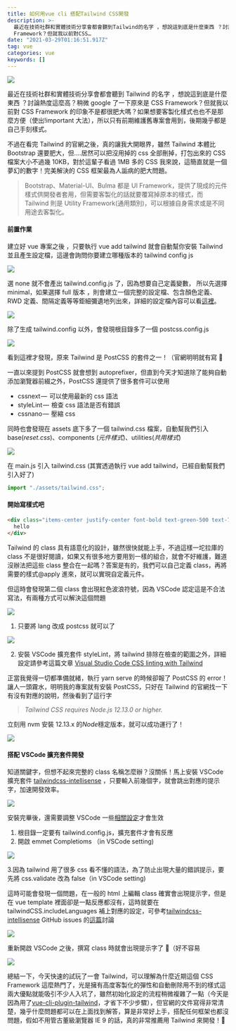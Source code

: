 ```yaml
---
title: 如何用vue cli 搭配Tailwind CSS開發
description: >-
  最近在技術社群和實體技術分享會都會聽到Tailwind的名字 ，想說這到底是什麼東西 ？討論熱度這麼高？稍微google了一下原來是CSS
  Framework？但就我以前對CSS…
date: "2021-03-29T01:16:51.917Z"
tag: vue
categories: vue
keywords: []
---
```


![](/img/1__be__1YYiD8cGVJZu81iP7QQ.jpeg)

最近在技術社群和實體技術分享會都會聽到 Tailwind 的名字 ，想說這到底是什麼東西 ？討論熱度這麼高？稍微 google 了一下原來是 CSS Framework？但就我以前對 CSS Framework 的印象不是都很肥大嗎？如果想要客製化樣式也也不是那麼方便（使出!important 大法），所以只有前期維護舊專案會用到，後期幾乎都是自己手刻樣式。

不過在看完 Tailwind 的官網之後，真的讓我大開眼界，雖然 Tailwind 本體比 Bootstrap 還要肥大，但….居然可以把沒用掉的 css 全部刪掉，打包出來的 CSS 檔案大小不過幾 10KB，對於這輩子看過 1MB 多的 CSS 我來說，這簡直就是一個夢幻的數字！完美解決的 CSS 框架最為人詬病的肥大問題。

> Bootstrap、Material-UI、Bulma 都是 UI Framework，提供了現成的元件樣式供開發者套用，但需要客製化的話就要覆寫掉原本的樣式，而 Tailwind 則是 Utility Framework(通用類別)，可以根據自身需求或是不同用途去客製化。

#### 前置作業

建立好 vue 專案之後 ，只要執行 vue add tailwind 就會自動幫你安裝 Tailwind 並且產生設定檔，這邊會詢問你要建立哪種版本的 tailwind config js

![](/img/1__kk32aFZel1mcZpHQ19181Q.png)

選 none 就不會產出 tailwind.config.js 了，因為想要自己定義變數， 所以先選擇 minimal，如果選擇 full 版本 ，則會建立一個完整的設定檔、包含顏色定義、RWD 定義、間隔定義等等鉅細彌遺地列出來，詳細的設定檔內容可以看[這裡](https://github.com/tailwindlabs/tailwindcss/blob/master/stubs/defaultConfig.stub.js)。

![](/img/1____zVD6OyY0N6xi4SasDzSsw.png)

除了生成 tailwind.config 以外，會發現根目錄多了一個 postcss.config.js

![](/img/1__W__E3ZY1N07SI4a3XoxVOLw.png)

看到這裡才發現，原來 Tailwind 是 PostCSS 的套件之一！（官網明明就有寫 🤣

一直以來提到 PostCSS 就會想到 autoprefixer，但直到今天才知道除了能夠自動添加瀏覽器前綴之外，PostCSS 還提供了很多套件可以使用

- cssnext —  可以使用最新的 css 語法
- styleLint —  檢查 css 語法是否有錯誤
- cssnano —  壓縮 css

同時也會發現在 assets 底下多了一個 tailwind.css 檔案，自動幫我們引入 base(_reset.css_)、components (_元件樣式_)、utilities(_共用樣式_)

![](/img/1__zz7k__QGwn4oJqnwuDpEqQA.png)

在 main.js 引入 tailwind.css (其實透過執行 vue add tailwind，已經自動幫我們引入好了)

```javascript
import "./assets/tailwind.css";
```

#### 開始寫樣式吧

```html
<div class="items-center justify-center font-bold text-green-500 text-7xl">
  hello
</div>
```

Tailwind 的 class 具有語意化的設計，雖然很快就能上手，不過這樣一坨拉庫的 class 不是很好閱讀，如果又有很多地方要用到一樣的組合，就會不好維護，難道沒辦法把這些 class 整合在一起嗎？答案是有的，我們可以自己定義 class，再將需要的樣式@apply 進來，就可以實現自定義元件。

但這時會發現第二個 class 會出現紅色波浪符號，因為 VSCode 認定這是不合法寫法，有兩種方式可以解決這個問題

![](/img/1__rrz69PqCu0ByQwsYPIDSeg.png)

1. 只要將 lang 改成 postcss 就可以了

![](/img/1__pbObFyC5il9EuFgvD6Z4__Q.png)

2. 安裝 VSCode 擴充套件 styleLint，將 tailwind 排除在檢查的範圍之外，詳細設定請參考這篇文章 [Visual Studio Code CSS linting with Tailwind](https://www.meidev.co/blog/visual-studio-code-css-linting-with-tailwind/)

正當我覺得一切都準備就緒，執行 yarn serve 的時候卻報了 PostCSS 的 error！讓人一頭霧水，明明我的專案就有安裝 PostCSS，只好在 Tailwind 的官網找一下有沒有對應的說明，然後看到了這行字

> _Tailwind CSS requires Node.js 12.13.0 or higher._

立刻用 nvm 安裝 12.13.x 的*Node*穩定版本，就可以成功運行了！

![](/img/1__e4m1G7RjghZNsekfcj1omA.png)

#### 搭配 VSCode 擴充套件開發

知道關鍵字，但想不起來完整的 class 名稱怎麼辦？沒關係！馬上安裝 VSCode 擴充套件 [tailwindcss-intellisense](https://github.com/tailwindlabs/tailwindcss-intellisense) ，只要輸入前幾個字，就會跳出對應的提示字，加速開發效率。

![](/img/1__tqzpUxoigQWtkc7YVndX6A.png)

安裝完畢後，還需要調整 VSCode 一些[相關設定](https://github.com/tailwindlabs/tailwindcss-intellisense)才會生效

1.  根目錄一定要有 tailwind.config.js，擴充套件才會有反應
2.  開啟 emmet Completioms （in VSCode setting)

![](/img/1__HM6VzEdqPB8q7ZGVyC3C__A.png)

3.因為 tailwind 用了很多 css 看不懂的語法，為了防止出現大量的錯誤提示，要先將 css.validate 改為 false（in VSCode setting)

這時可能會發現一個問題，在一般的 html 上編輯 class 確實會出現提示字，但是在 vue template 裡面卻是一點反應都沒有，這時就要在 tailwindCSS.includeLanguages 補上對應的設定，可參考[tailwindcss-intellisense](https://github.com/tailwindlabs/tailwindcss-intellisense) GitHub issues 的[這篇](https://github.com/tailwindlabs/tailwindcss-intellisense/issues/49)討論

![](/img/1__xaesRmKtTy6eAHWv9OHqLQ.png)

重新開啟 VSCode 之後，撰寫 class 時就會出現提示字了 🎉（好不容易

![](/img/1__wMocYOQ5__ZaoK1N__fZ9k0A.png)

總結一下，今天快速的試玩了一會 Tailwind，可以理解為什麼近期這個 CSS Framework 這麼熱門了，光是擁有高度客製化的彈性和自動刪除用不到的樣式這兩大優點就能吸引不少人入坑了，雖然初始化設定的流程稍微複雜了一點（今天是因為用了[vue-cli-plugin-tailwind](https://www.npmjs.com/package/vue-cli-plugin-tailwind)，才省下不少步驟），但官網的文件寫得非常清楚，幾乎什麼問題都可以在上面找到解答，算是非常好上手，搭配任何框架也都沒問題，假如不用管古董級瀏覽器 IE 9 的話，真的非常推薦用 Tailwind 來開發！👏
